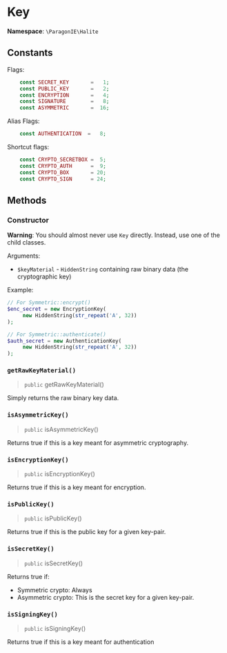 # Key

**Namespace**: `\ParagonIE\Halite`

## Constants

Flags:

```php
    const SECRET_KEY       =   1;
    const PUBLIC_KEY       =   2;
    const ENCRYPTION       =   4;
    const SIGNATURE        =   8;
    const ASYMMETRIC       =  16;
```

Alias Flags:

```php
    const AUTHENTICATION  =   8;
```

Shortcut flags:

```php
    const CRYPTO_SECRETBOX =  5;
    const CRYPTO_AUTH      =  9;
    const CRYPTO_BOX       = 20;
    const CRYPTO_SIGN      = 24;
```

## Methods

### Constructor

**Warning**: You should almost never use `Key` directly. Instead, use one of the child classes.

Arguments:

 * `$keyMaterial` - `HiddenString` containing raw binary data (the cryptographic key)

Example:

```php
// For Symmetric::encrypt()
$enc_secret = new EncryptionKey(
     new HiddenString(str_repeat('A', 32))
);

// For Symmetric::authenticate()
$auth_secret = new AuthenticationKey(
     new HiddenString(str_repeat('A', 32))
);
```

### `getRawKeyMaterial()`

> `public` getRawKeyMaterial()

Simply returns the raw binary key data.

### `isAsymmetricKey()`

>`public` isAsymmetricKey()

Returns true if this is a key meant for asymmetric cryptography.

### `isEncryptionKey()`

> `public` isEncryptionKey()

Returns true if this is a key meant for encryption.

### `isPublicKey()`

> `public` isPublicKey()

Returns true if this is the public key for a given key-pair.

### `isSecretKey()`

> `public` isSecretKey()

Returns true if:

* Symmetric crypto: Always
* Asymmetric crypto: This is the secret key for a given key-pair.

### `isSigningKey()`

> `public` isSigningKey()

Returns true if this is a key meant for authentication
